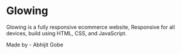 # Glowing
 Glowing is a fully responsive ecommerce website, Responsive for all devices, build using HTML, CSS, and JavaScript.

 Made by - Abhijit Gobe
